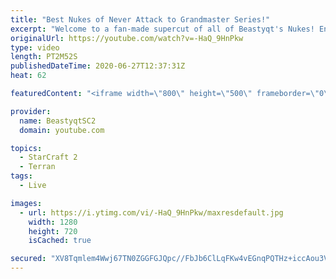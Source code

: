 ```yaml
---
title: "Best Nukes of Never Attack to Grandmaster Series!"
excerpt: "Welcome to a fan-made supercut of all of Beastyqt's Nukes! Enjoy this Nuke Reel!  Check out Black Fire's channel who edited this video: https://www.youtube.com/channel/UCT2zCxLrL91NILOBHcRAELA/featured?  #Beastyqt #StarCraft2 #SC2  Feel free to let me know if you have any suggestions for future videos."
originalUrl: https://youtube.com/watch?v=-HaQ_9HnPkw
type: video
length: PT2M52S
publishedDateTime: 2020-06-27T12:37:31Z
heat: 62

featuredContent: "<iframe width=\"800\" height=\"500\" frameborder=\"0\" src=\"https://www.youtube.com/embed/-HaQ_9HnPkw\" allow=\"accelerometer; autoplay; encrypted-media; gyroscope; picture-in-picture\" allowfullscreen></iframe>"

provider:
  name: BeastyqtSC2
  domain: youtube.com

topics:
  - StarCraft 2
  - Terran
tags:
  - Live

images:
  - url: https://i.ytimg.com/vi/-HaQ_9HnPkw/maxresdefault.jpg
    width: 1280
    height: 720
    isCached: true

secured: "XV8Tqmlem4Wwj67TN0ZGGFGJQpc//FbJb6ClLqFKw4vEGnqPQTHz+iccAou3V1gNjp5Zle7cXoxgp7Nz/QgYSenAJUEJWvYPk76rBlKt6AAiInUtMxh7sqmSI06Do4TtdbAejQqWDkOMPHGv/x0/Vdu+YRGALdhk/vlF1WDCLQTVldaD7jlZ78CiVlusX8kq5L8Qo5KuMtmKB9qiXy7wPODPUpSpjPjGnq5lXEwl4VLrWFzyEVUxz9Qbn/yISIs4tqPCE3fi1eyzttGbrmGnv/MOQwhCn4DHN7BIbn9qHEyVd4mpMDXUttPBiKp4IY03ZDhB3L5woZxpQ911SmW2IB1YFab67G0KJ0EluL4MxF0VmJApXewQ7GkJhRe6+K3/RVJ6awbUlNtmyW5SznXWsjOe0DIISsw5hn5UuX9RN/g=;cxz6MTseCPziR64OxBg67w=="
---
```


